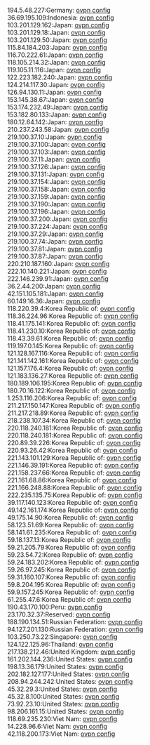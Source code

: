 194.5.48.227:Germany: [ovpn config](vpn/194_5_48_227.ovpn)  
36.69.195.109:Indonesia: [ovpn config](vpn/36_69_195_109.ovpn)  
103.201.129.162:Japan: [ovpn config](vpn/103_201_129_162.ovpn)  
103.201.129.18:Japan: [ovpn config](vpn/103_201_129_18.ovpn)  
103.201.129.50:Japan: [ovpn config](vpn/103_201_129_50.ovpn)  
115.84.184.203:Japan: [ovpn config](vpn/115_84_184_203.ovpn)  
116.70.222.61:Japan: [ovpn config](vpn/116_70_222_61.ovpn)  
118.105.214.32:Japan: [ovpn config](vpn/118_105_214_32.ovpn)  
119.105.11.116:Japan: [ovpn config](vpn/119_105_11_116.ovpn)  
122.223.182.240:Japan: [ovpn config](vpn/122_223_182_240.ovpn)  
124.214.117.30:Japan: [ovpn config](vpn/124_214_117_30.ovpn)  
126.94.130.11:Japan: [ovpn config](vpn/126_94_130_11.ovpn)  
153.145.38.67:Japan: [ovpn config](vpn/153_145_38_67.ovpn)  
153.174.232.49:Japan: [ovpn config](vpn/153_174_232_49.ovpn)  
153.182.80.133:Japan: [ovpn config](vpn/153_182_80_133.ovpn)  
180.12.64.142:Japan: [ovpn config](vpn/180_12_64_142.ovpn)  
210.237.243.58:Japan: [ovpn config](vpn/210_237_243_58.ovpn)  
219.100.37.10:Japan: [ovpn config](vpn/219_100_37_10.ovpn)  
219.100.37.100:Japan: [ovpn config](vpn/219_100_37_100.ovpn)  
219.100.37.103:Japan: [ovpn config](vpn/219_100_37_103.ovpn)  
219.100.37.11:Japan: [ovpn config](vpn/219_100_37_11.ovpn)  
219.100.37.126:Japan: [ovpn config](vpn/219_100_37_126.ovpn)  
219.100.37.131:Japan: [ovpn config](vpn/219_100_37_131.ovpn)  
219.100.37.154:Japan: [ovpn config](vpn/219_100_37_154.ovpn)  
219.100.37.158:Japan: [ovpn config](vpn/219_100_37_158.ovpn)  
219.100.37.159:Japan: [ovpn config](vpn/219_100_37_159.ovpn)  
219.100.37.190:Japan: [ovpn config](vpn/219_100_37_190.ovpn)  
219.100.37.196:Japan: [ovpn config](vpn/219_100_37_196.ovpn)  
219.100.37.200:Japan: [ovpn config](vpn/219_100_37_200.ovpn)  
219.100.37.224:Japan: [ovpn config](vpn/219_100_37_224.ovpn)  
219.100.37.29:Japan: [ovpn config](vpn/219_100_37_29.ovpn)  
219.100.37.74:Japan: [ovpn config](vpn/219_100_37_74.ovpn)  
219.100.37.81:Japan: [ovpn config](vpn/219_100_37_81.ovpn)  
219.100.37.87:Japan: [ovpn config](vpn/219_100_37_87.ovpn)  
220.210.187.160:Japan: [ovpn config](vpn/220_210_187_160.ovpn)  
222.10.140.221:Japan: [ovpn config](vpn/222_10_140_221.ovpn)  
222.146.239.91:Japan: [ovpn config](vpn/222_146_239_91.ovpn)  
36.2.44.200:Japan: [ovpn config](vpn/36_2_44_200.ovpn)  
42.151.105.181:Japan: [ovpn config](vpn/42_151_105_181.ovpn)  
60.149.16.36:Japan: [ovpn config](vpn/60_149_16_36.ovpn)  
118.220.39.4:Korea Republic of: [ovpn config](vpn/118_220_39_4.ovpn)  
118.36.224.96:Korea Republic of: [ovpn config](vpn/118_36_224_96.ovpn)  
118.41.175.141:Korea Republic of: [ovpn config](vpn/118_41_175_141.ovpn)  
118.41.230.10:Korea Republic of: [ovpn config](vpn/118_41_230_10.ovpn)  
118.43.39.61:Korea Republic of: [ovpn config](vpn/118_43_39_61.ovpn)  
119.197.0.145:Korea Republic of: [ovpn config](vpn/119_197_0_145.ovpn)  
121.128.167.116:Korea Republic of: [ovpn config](vpn/121_128_167_116.ovpn)  
121.141.142.161:Korea Republic of: [ovpn config](vpn/121_141_142_161.ovpn)  
121.157.176.4:Korea Republic of: [ovpn config](vpn/121_157_176_4.ovpn)  
121.183.136.27:Korea Republic of: [ovpn config](vpn/121_183_136_27.ovpn)  
180.189.106.195:Korea Republic of: [ovpn config](vpn/180_189_106_195.ovpn)  
180.70.16.122:Korea Republic of: [ovpn config](vpn/180_70_16_122.ovpn)  
1.253.116.206:Korea Republic of: [ovpn config](vpn/1_253_116_206.ovpn)  
211.217.150.147:Korea Republic of: [ovpn config](vpn/211_217_150_147.ovpn)  
211.217.218.89:Korea Republic of: [ovpn config](vpn/211_217_218_89.ovpn)  
218.238.107.34:Korea Republic of: [ovpn config](vpn/218_238_107_34.ovpn)  
220.118.240.181:Korea Republic of: [ovpn config](vpn/220_118_240_181.ovpn)  
220.118.240.181:Korea Republic of: [ovpn config](vpn/220_118_240_181.ovpn)  
220.89.39.226:Korea Republic of: [ovpn config](vpn/220_89_39_226.ovpn)  
220.93.26.42:Korea Republic of: [ovpn config](vpn/220_93_26_42.ovpn)  
221.143.101.129:Korea Republic of: [ovpn config](vpn/221_143_101_129.ovpn)  
221.146.39.191:Korea Republic of: [ovpn config](vpn/221_146_39_191.ovpn)  
221.158.237.66:Korea Republic of: [ovpn config](vpn/221_158_237_66.ovpn)  
221.161.68.86:Korea Republic of: [ovpn config](vpn/221_161_68_86.ovpn)  
221.166.248.88:Korea Republic of: [ovpn config](vpn/221_166_248_88.ovpn)  
222.235.135.75:Korea Republic of: [ovpn config](vpn/222_235_135_75.ovpn)  
39.117.140.123:Korea Republic of: [ovpn config](vpn/39_117_140_123.ovpn)  
49.142.161.174:Korea Republic of: [ovpn config](vpn/49_142_161_174.ovpn)  
49.175.14.90:Korea Republic of: [ovpn config](vpn/49_175_14_90.ovpn)  
58.123.51.69:Korea Republic of: [ovpn config](vpn/58_123_51_69.ovpn)  
58.141.61.235:Korea Republic of: [ovpn config](vpn/58_141_61_235.ovpn)  
59.18.137.13:Korea Republic of: [ovpn config](vpn/59_18_137_13.ovpn)  
59.21.205.79:Korea Republic of: [ovpn config](vpn/59_21_205_79.ovpn)  
59.23.54.72:Korea Republic of: [ovpn config](vpn/59_23_54_72.ovpn)  
59.24.183.202:Korea Republic of: [ovpn config](vpn/59_24_183_202.ovpn)  
59.26.97.245:Korea Republic of: [ovpn config](vpn/59_26_97_245.ovpn)  
59.31.160.107:Korea Republic of: [ovpn config](vpn/59_31_160_107.ovpn)  
59.8.204.195:Korea Republic of: [ovpn config](vpn/59_8_204_195.ovpn)  
59.9.157.245:Korea Republic of: [ovpn config](vpn/59_9_157_245.ovpn)  
61.255.47.6:Korea Republic of: [ovpn config](vpn/61_255_47_6.ovpn)  
190.43.170.100:Peru: [ovpn config](vpn/190_43_170_100.ovpn)  
23.170.32.37:Reserved: [ovpn config](vpn/23_170_32_37.ovpn)  
188.190.134.51:Russian Federation: [ovpn config](vpn/188_190_134_51.ovpn)  
94.127.201.130:Russian Federation: [ovpn config](vpn/94_127_201_130.ovpn)  
103.250.73.22:Singapore: [ovpn config](vpn/103_250_73_22.ovpn)  
124.122.125.96:Thailand: [ovpn config](vpn/124_122_125_96.ovpn)  
217.138.212.46:United Kingdom: [ovpn config](vpn/217_138_212_46.ovpn)  
161.202.144.236:United States: [ovpn config](vpn/161_202_144_236.ovpn)  
198.13.36.179:United States: [ovpn config](vpn/198_13_36_179.ovpn)  
202.182.127.177:United States: [ovpn config](vpn/202_182_127_177.ovpn)  
208.94.244.242:United States: [ovpn config](vpn/208_94_244_242.ovpn)  
45.32.29.3:United States: [ovpn config](vpn/45_32_29_3.ovpn)  
45.32.8.100:United States: [ovpn config](vpn/45_32_8_100.ovpn)  
73.92.23.10:United States: [ovpn config](vpn/73_92_23_10.ovpn)  
98.206.161.15:United States: [ovpn config](vpn/98_206_161_15.ovpn)  
118.69.235.230:Viet Nam: [ovpn config](vpn/118_69_235_230.ovpn)  
14.228.96.6:Viet Nam: [ovpn config](vpn/14_228_96_6.ovpn)  
42.118.200.173:Viet Nam: [ovpn config](vpn/42_118_200_173.ovpn)  
